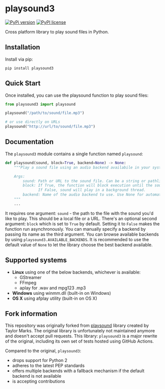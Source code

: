 # playsound3

[![PyPi version](https://img.shields.io/badge/dynamic/json?label=latest&query=info.version&url=https%3A%2F%2Fpypi.org%2Fpypi%2Fplaysound3%2Fjson)](https://pypi.org/project/playsound3)
[![PyPI license](https://img.shields.io/badge/dynamic/json?label=license&query=info.license&url=https%3A%2F%2Fpypi.org%2Fpypi%2Fplaysound3%2Fjson)](https://pypi.org/project/playsound3)

Cross platform library to play sound files in Python.

## Installation

Install via pip:

```
pip install playsound3
```

## Quick Start

Once installed, you can use the playsound function to play sound files:

```python
from playsound3 import playsound

playsound("/path/to/sound/file.mp3")

# or use directly on URLs
playsound("http://url/to/sound/file.mp3")
```

## Documentation

The `playsound3` module contains a single function named `playsound`:

```python
def playsound(sound, block=True, backend=None) -> None:
    """Play a sound file using an audio backend availabile in your system.

    Args:
        sound: Path or URL to the sound file. Can be a string or pathlib.Path.
        block: If True, the function will block execution until the sound finishes playing.
               If False, sound will play in a background thread.
        backend: Name of the audio backend to use. Use None for automatic selection.
    """
    ...
```

It requires one argument: `sound` - the path to the file with the sound you'd like to play.
This should be a local file or a URL.
There's an optional second argument: `block` which is set to `True` by default.
Setting it to `False` makes the function run asynchronously.
You can manually specify a backend by passing its name as the third argument.
You can browse available backends by using `playsound3.AVAILABLE_BACKENDS`.
It is recommended to use the default value of `None` to let the library choose the best backend available.

## Supported systems

* **Linux** using one of the below backends, whichever is available:
    * GStreamer
    * FFmpeg
    * aplay for .wav and mpg123 .mp3
* **Windows** using winmm.dll (built-in on Windows)
* **OS X** using afplay utility (built-in on OS X)

## Fork information

This repository was originally forked from [playsound](https://github.com/TaylorSMarks/playsound) library created by Taylor Marks. The original library is unfortunately not maintained anymore and doesn't accept pull requests. This library: `playsound3` is a major rewrite of the original, including its own set of tests hosted using GitHub Actions. 

Compared to the original, `playsound3`:
* drops support for Python 2
* adheres to the latest PEP standards
* offers multiple backends with a fallback mechanism if the default backend is not available
* is accepting contributions
